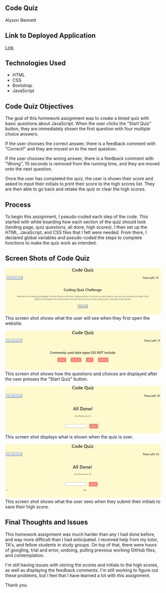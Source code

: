 ## Code Quiz

Alyson Bennett

## Link to Deployed Application

[Link](https://alysonbennett.github.io/CodeQuiz/)

## Technologies Used

* HTML
* CSS
* Bootstrap
* JavaScript

## Code Quiz Objectives

The goal of this homework assignment was to create a timed quiz with basic questions about JavaScript. When the user clicks the "Start Quiz" button, they are immediately shown the first question with four multiple choice answers.

If the user chooses the correct answer, there is a feedback comment with "Correct!" and they are moved on to the next question.

If the user chooses the wrong answer, there is a feedback comment with "Wrong", 10 seconds is removed from the running time, and they are moved onto the next question. 

Once the user has completed the quiz, the user is shown their score and asked to input their initials to print their score to the high scores list. They are then able to go back and retake the quiz or clear the high scores. 

## Process

To begin this assignment, I pseudo-coded each step of the code. This started with white boarding how each section of the quiz should look (landing page, quiz questions, all done, high scores). I then set up the HTML, JavaScript, and CSS files that I felt were needed. From there, I declared global variables and pseudo-coded the steps to complete functions to make the quiz work as intended.

## Screen Shots of Code Quiz

![Landing Page](Assests/ScreenShots/landingPage.png)
This screen shot shows what the user will see when they first open the website.

![Questions](Assests/ScreenShots/questions.png)
This screen shot shows how the questions and choices are displayed after the user presses the "Start Quiz" button.

![All Done Screen](Assests/ScreenShots/allDone.png)
This screen shot displays what is shown when the quiz is over. 

![All Done with Scores](Assests/ScreenShots/allDoneWithScore.png)
This screen shot shows what the user sees when they submit their initials to save their high score.


## Final Thoughts and Issues

This homework assignment was much harder than any I had done before, and way more difficult than I had anticipated. I received help from my tutor, TA's, and fellow students in study groups. On top of that, there were hours of googling, trial and error, undoing, pulling previous working GitHub files, and contemplation.

I'm still having issues with storing the scores and initials to the high scores, as well as displaying the feedback comments. I'm still working to figure out these problems, but I feel that I have learned a lot with this assignment.

Thank you. 
